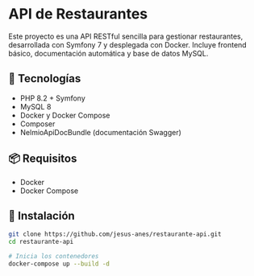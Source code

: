 # API de Restaurantes

Este proyecto es una API RESTful sencilla para gestionar restaurantes, desarrollada con Symfony 7 y desplegada con Docker. Incluye frontend básico, documentación automática y base de datos MySQL.

## 🚀 Tecnologías

- PHP 8.2 + Symfony
- MySQL 8
- Docker y Docker Compose
- Composer
- NelmioApiDocBundle (documentación Swagger)

## 📦 Requisitos

- Docker
- Docker Compose

## 🔧 Instalación

```bash
git clone https://github.com/jesus-anes/restaurante-api.git
cd restaurante-api

# Inicia los contenedores
docker-compose up --build -d